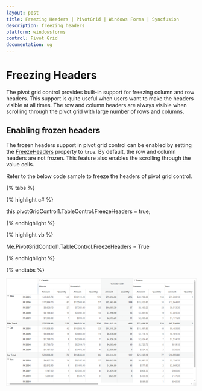```yaml
---
layout: post
title: Freezing Headers | PivotGrid | Windows Forms | Syncfusion
description: freezing headers
platform: windowsforms
control: Pivot Grid
documentation: ug
---
```


# Freezing Headers

The pivot grid control provides built-in support for freezing column and row headers. This support is quite useful when users want to make the headers visible at all times. The row and column headers are always visible when scrolling through the pivot grid with large number of rows and columns.

## Enabling frozen headers

The frozen headers support in pivot grid control can be enabled by setting the [FreezeHeaders](https://help.syncfusion.com/cr/windowsforms/Syncfusion.Windows.Forms.PivotAnalysis.PivotGridControlBase.html#Syncfusion_Windows_Forms_PivotAnalysis_PivotGridControlBase_FreezeHeaders) property to `true`. By default, the row and column headers are not frozen. This feature also enables the scrolling through the value cells.

Refer to the below code sample to freeze the headers of pivot grid control.

{% tabs %}

{% highlight c# %}

this.pivotGridControl1.TableControl.FreezeHeaders = true;

{% endhighlight %}

{% highlight vb %}

Me.PivotGridControl1.TableControl.FreezeHeaders = True

{% endhighlight %}

{% endtabs %}

![Freezing-Headers_img1](Freezing-Headers_images/Freezing-Headers_img1.gif)

